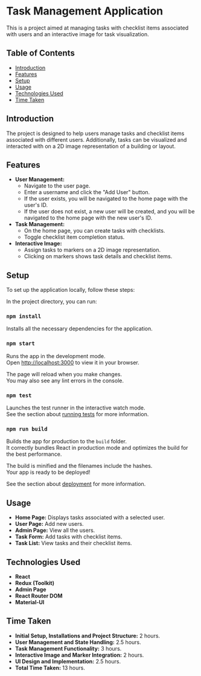 # Task Management Application

This is a project aimed at managing tasks with checklist items associated with users and an interactive image for task visualization.

## Table of Contents

- [Introduction](#introduction)
- [Features](#features)
- [Setup](#setup)
- [Usage](#usage)
- [Technologies Used](#technologies-used)
- [Time Taken](#time-taken)

## Introduction

The project is designed to help users manage tasks and checklist items associated with different users. Additionally, tasks can be visualized and interacted with on a 2D image representation of a building or layout.

## Features

- **User Management:**
  - Navigate to the user page.
  - Enter a username and click the "Add User" button.
  - If the user exists, you will be navigated to the home page with the user's ID.
  - If the user does not exist, a new user will be created, and you will be navigated to the home page with the new user's ID.
- **Task Management:**
  - On the home page, you can create tasks with checklists.
  - Toggle checklist item completion status.
- **Interactive Image:**
  - Assign tasks to markers on a 2D image representation.
  - Clicking on markers shows task details and checklist items.

## Setup

To set up the application locally, follow these steps:

In the project directory, you can run:

### `npm install`

Installs all the necessary dependencies for the application.

### `npm start`

Runs the app in the development mode.\
Open [http://localhost:3000](http://localhost:3000) to view it in your browser.

The page will reload when you make changes.\
You may also see any lint errors in the console.

### `npm test`

Launches the test runner in the interactive watch mode.\
See the section about [running tests](https://facebook.github.io/create-react-app/docs/running-tests) for more information.

### `npm run build`

Builds the app for production to the `build` folder.\
It correctly bundles React in production mode and optimizes the build for the best performance.

The build is minified and the filenames include the hashes.\
Your app is ready to be deployed!

See the section about [deployment](https://facebook.github.io/create-react-app/docs/deployment) for more information.

## Usage

- **Home Page:** Displays tasks associated with a selected user.
- **User Page:** Add new users.
- **Admin Page:** View all the users.
- **Task Form:** Add tasks with checklist items.
- **Task List:** View tasks and their checklist items.

## Technologies Used

- **React**
- **Redux (Toolkit)** 
- **Admin Page** 
- **React Router DOM** 
- **Material-UI** 

## Time Taken

- **Initial Setup, Installations and Project Structure:** 2 hours.
- **User Management and State Handling:** 2.5 hours.
- **Task Management Functionality:** 3 hours.
- **Interactive Image and Marker Integration:** 2 hours.
- **UI Design and Implementation:** 2.5 hours.
- **Total Time Taken:** 13 hours.